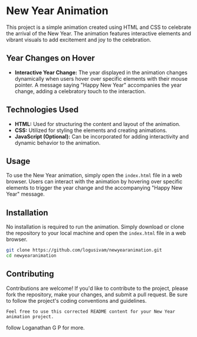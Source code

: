 
# New Year Animation

This project is a simple animation created using HTML and CSS to celebrate the arrival of the New Year. The animation features interactive elements and vibrant visuals to add excitement and joy to the celebration.


## Year Changes on Hover

- **Interactive Year Change:** The year displayed in the animation changes dynamically when users hover over specific elements with their mouse pointer. A message saying "Happy New Year" accompanies the year change, adding a celebratory touch to the interaction.

## Technologies Used

- **HTML:** Used for structuring the content and layout of the animation.
- **CSS:** Utilized for styling the elements and creating animations.
- **JavaScript (Optional):** Can be incorporated for adding interactivity and dynamic behavior to the animation.

## Usage

To use the New Year animation, simply open the `index.html` file in a web browser. Users can interact with the animation by hovering over specific elements to trigger the year change and the accompanying "Happy New Year" message.

## Installation

No installation is required to run the animation. Simply download or clone the repository to your local machine and open the `index.html` file in a web browser.

```bash
git clone https://github.com/logusivam/newyearanimation.git 
cd newyearanimation
```

## Contributing

Contributions are welcome! If you'd like to contribute to the project, please fork the repository, make your changes, and submit a pull request. Be sure to follow the project's coding conventions and guidelines.
```
Feel free to use this corrected README content for your New Year animation project.
```
follow Loganathan G P for more.
